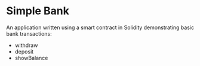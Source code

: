 # Simple Bank
An application written using a smart contract in Solidity demonstrating basic bank transactions:
- withdraw
- deposit 
- showBalance
